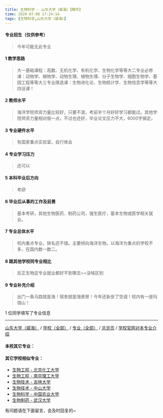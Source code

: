 ```yaml
---
title: 生物科学 - 山东大学（威海）【精华】
time: 2020-07-08 17:24:14
tags: [生物科学,山东大学（威海）]
---
```

#### 专业招生（仅供参考）  
> 今年可能无此专业

#### 1 教学思路
> 大一基础课程：高数、无机化学、有机化学、生物化学等等大二专业必修课：动物学、植物学、动物生理、植物生理、分子生物学、细胞生物学、基因工程等等大三专业限选课：生物进化论、生物统计学、生物信息学等等大四没课！


#### 2 教师水平
> 海洋学院师资力量比较好，只要不浪，考前半个月好好学习都能过。其他学院师资力量相对弱一点，不过也还好，毕业论文压力不大，6000字搞定。


#### 3 专业硬件水平
> 有国家重点实验室，自行体会


#### 4 专业学习压力
> 还可以


#### 5 本科毕业后方向
> 考研


#### 6 毕业后从事的工作及前景
> 基本考研，其他生物医药、制药公司，强生医疗，基本生物或医学相关就业。


#### 7 专业总体水平
> 校内重点专业，排名还不错。主要倾向海洋生物。以海洋为重点的学校不多，在国内数一数二。


#### 8 跟其他学校同专业相比
> 反正生物这专业就业都好不到哪去==没啥区别


#### 9 专业补充介绍
> 出门一条马路就是海！宿舍就是海景房！今年还新安了空调！校内有一座玛珈山！

1 位同学填写了专业信息
***
[山东大学（威海）](https://univgo.github.io/2020/07/08/山东大学（威海分校）) / [学校（全部）](https://univgo.github.io/2020/07/08/3efa6bcca419) / [专业（全部）](https://univgo.github.io/2020/07/08/2d4c6d3552c2) / [总览页](https://univgo.github.io/2020/07/08/445daeb4fa00) / [学校官网对本专业介绍]()
#### 本校其它专业：
 
#### 其它学校相似专业：
- [生物工程 - 北京化工大学](https://univgo.github.io/2020/07/08/14e12a0e6efb)
- [生物工程 - 南京理工大学](https://univgo.github.io/2020/07/08/dd6447b13d12 )
- [生物技术 - 吉林大学](https://univgo.github.io/2020/07/08/0d127698a8aa)
- [生物技术 - 中山大学](https://univgo.github.io/2020/07/08/2e74c5267219)
- [生物科学 - 中国农业大学](https://univgo.github.io/2020/07/08/e0a544629645)
- [生物制药 - 武汉大学](https://univgo.github.io/2020/07/08/425b77a69893)


有问题请在下面留言，会及时回复的~
